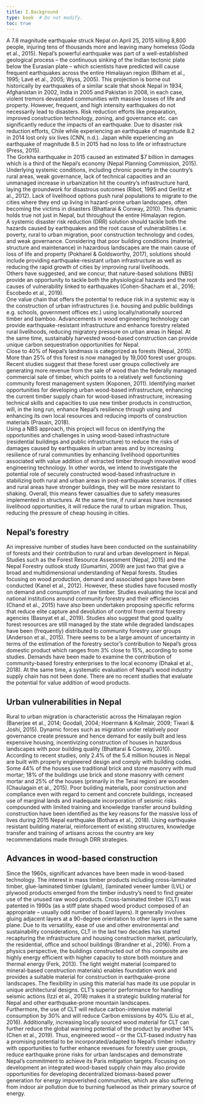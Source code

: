 ```yaml
---
title: I.Background
type: book  # Do not modify.
toc: true
---
```

A 7.8 magnitude earthquake struck Nepal on April 25, 2015 killing 8,800 people, injuring tens of thousands more and leaving many homeless (Goda et al., 2015). 
Nepal’s powerful earthquake was part of a well-established geological process – the continuous sinking of the Indian tectonic plate below the Eurasian plate – 
which scientists have predicted will cause frequent earthquakes across the entire Himalayan region (Bilham et al., 1995; Lavé et al., 2005; Wyss, 2005). 
This projection is borne out historically by earthquakes of a similar scale that shook Nepal in 1934, Afghanistan in 2002, India in 2005 and Pakistan in 2008, 
in each case, violent tremors devastated communities with massive losses of life and property. However, frequent, and high intensity earthquakes do not necessarily 
lead to disasters. Risk reduction efforts like preparation, improved construction technology, zoning, and governance etc. can significantly reduce the impacts of an 
earthquake. Due to disaster risk reduction efforts, Chile while experiencing an earthquake of magnitude 8.2 in 2014 lost only six lives (CNN, n.d.). 
Japan while experiencing an earthquake of magnitude 8.5 in 2015 had no loss to life or infrastructure (Press, 2015).\
The Gorkha earthquake in 2015 caused an estimated $7 billion in damages  which is a third of the Nepal’s economy (Nepal Planning Commission, 2015). 
Underlying systemic conditions, including chronic poverty in the country’s rural areas, weak governance, lack of technical capacities and an unmanaged 
increase in urbanization hit the country’s infrastructure hard, laying the groundwork for disastrous outcomes (Ribot, 1995 and Gerlitz et al., 2012). 
Lack of livelihood options push rural populations to migrate to the cities where they end up living in hazard-prone urban landscapes, often becoming 
the victims in disasters  (Bhattarai & Conway, 2010). This dynamic holds true not just in Nepal, but throughout the entire Himalayan region.\
A systemic disaster risk reduction (DRR) solution should tackle both the hazards caused by earthquakes and the root cause of vulnerabilities i.e. poverty, 
rural to urban migration, poor construction technology and codes, and weak governance. Considering that poor building conditions (material, structure and 
maintenance) in hazardous landscapes are the main cause of loss of life and property (Pokharel & Goldsworthy, 2017), solutions should include providing 
earthquake-resistant urban infrastructure as well as reducing the rapid growth of cities by improving rural livelihoods. \
Others have suggested, and we concur, that nature-based solutions (NBS) provide an opportunity to tackle both the physiological hazards and the root 
causes of vulnerability linked to earthquakes (Cohen-Shacham et al., 2016; Escobedo et al., 2019).\
One value chain that offers the potential to reduce risk in a systemic way is the construction of urban infrastructures (i.e. housing and public buildings 
e.g. schools, government offices etc.) using locally/nationally sourced timber and bamboo. Advancements in wood engineering technology can provide 
earthquake-resistant infrastructure and enhance forestry related rural livelihoods, reducing migratory pressure on urban areas in Nepal. 
At the same time, sustainably harvested wood-based construction can provide unique carbon sequestration opportunities for Nepal.\
Close to 40% of Nepal’s landmass is categorized as forests (Nepal, 2015). More than 25% of this forest is now managed by 19,000 forest user groups. 
Recent studies suggest that these forest user groups collectively are generating more revenue from the sale of wood than the federally managed 
commercial sale of timber, which points to a relatively well functioning community forest management system (Koponen, 2011). Identifying market 
opportunities for developing urban wood-based infrastructure, enhancing the current timber supply chain for wood-based infrastructure, increasing 
technical skills and capacities to use new timber products in construction, will, in the long run, enhance Nepal’s resilience through using and 
enhancing its own local resources and reducing imports of construction  materials (Prasain, 2018).\
Using a NBS approach, this project will focus on identifying the opportunities and challenges in using wood-based infrastructure (residential buildings 
and public infrastructure) to reduce the risks of damages caused by earthquakes in urban areas and by increasing resilience of rural communities by 
enhancing livelihood opportunities associated with value addition of extracted timber through innovative wood engineering technology. In other words, 
we intend to investigate the potential role of securely constructed wood-based infrastructure in stabilizing both rural and urban areas in post-earthquake 
scenarios. If cities and rural areas have stronger buildings, they will be more resistant to shaking. Overall, this means fewer casualties due to safety 
measures implemented in structures. At the same time, if rural areas have increased livelihood opportunities, it will reduce the rural to urban migration. 
Thus, reducing the pressure of cheap housing in cities.

## Nepal’s forestry

An impressive number of studies have been conducted on the sustainability of forests and their contribution to rural and urban 
development in Nepal. Studies such as the Forest Resource Assessment (Nepal, 2015) and the Nepal Forestry outlook study (Gumartini, 2009) are just 
two  that give a broad and multidimensional understanding of Nepal forests. Studies focusing on wood production, demand and associated gaps have been 
conducted (Kanel et al., 2012). However, these studies have focused mostly on demand and consumption of raw timber. Studies evaluating the local and 
national institutions around community forestry and their efficiencies (Chand et al., 2015) have also been undertaken proposing specific reforms that 
reduce elite capture and devolution of control from central forestry agencies (Basnyat et al., 2019). Studies also suggest that good quality forest 
resources are still managed by the state while degraded landscapes have been (frequently) distributed to community forestry user groups (Anderson et al., 2015). 
There seems to be a large amount of uncertainty in terms of the estimation of the forestry sector’s contribution to Nepal’s gross domestic product which 
ranges from 3% close to 15%, according to some studies. Demands have been made to examine the contribution of community-based forestry enterprises to the 
local economy (Dhakal et al., 2018). At the same time, a systematic evaluation of Nepal’s wood industry supply chain has not been done. There are no recent 
studies that evaluate the potential for value addition of wood products.

## Urban vulnerabilities in Nepal

Rural to urban migration is characteristic across the Himalayan region (Banerjee et al., 2014; Goodall, 2004; 
Hoermann & Kollmair, 2009; Tiwari & Joshi, 2015). Dynamic forces such as migration under relatively poor governance create pressure and hence demand for 
easily built and less expensive housing, incentivizing construction of houses in hazardous landscapes with poor building quality (Bhattarai & Conway, 2010). 
According to recent studies, only 2.4% of the 5.4 million houses in Nepal are built with properly engineered design and comply with building codes. 
Some 44% of the houses use traditional brick and stone masonry with mud mortar; 18% of the buildings use brick and stone masonry with cement mortar 
and 25% of the houses (primarily in the Terai region) are wooden (Chaulagain et al., 2015).  Poor building materials, poor construction and compliance 
even with regard to cement and concrete buildings, increased use of marginal lands and inadequate incorporation of seismic risks compounded with limited 
training and knowledge transfer around building construction have been identified as the key reasons for the massive loss of lives during 2015 Nepal 
earthquake (Bothara et al., 2018). Using earthquake resistant building material, reinforcement of existing structures, knowledge transfer and training 
of artisans across the country are key recommendations made through DRR strategies.

## Advances in wood-based construction

Since the 1960s, significant advances have been made in wood-based technology. The interest in mass timber products 
including cross-laminated timber, glue-laminated timber (glulam), (laminated veneer lumber (LVL) or plywood products emerged from the timber industry’s 
need to find greater use of the unused raw wood products. Cross-laminated timber (CLT) was patented in 1990s (as a stiff plate shaped wood product 
composed of an appropriate – usually odd number of board layers). It generally involves gluing adjacent layers at a 90-degree orientation to other 
layers in the same plane. Due to its versatility, ease of use and other environmental and sustainability considerations, CLT in the last two decades 
has started recapturing the infrastructure and housing construction market, particularly, the residential, office and school buildings (Brandner et al., 2016). 
From a physics perspective, the buildings constructed out of this composite are highly energy efficient with higher capacity to store both moisture 
and thermal energy (Ferk, 2013). The light weight material (compared to mineral-based construction materials) enables foundation work and provides 
a suitable material for construction in earthquake-prone landscapes. The flexibility in using this material has made its use popular in unique architectural 
designs. CLT’s superior performance for handling seismic actions (Izzi et al., 2018) makes it a strategic building material for Nepal and other earthquake-prone
mountain landscapes.\
Furthermore, the use of CLT will reduce carbon-intensive material consumption by 30% and will reduce Carbon emissions by 40% (Liu et al., 2016). 
Additionally, increasing locally sourced wood material for CLT  can further reduce the global warming potential of the product by another 14% 
(Chen et al., 2019). Thus, engineered wood – or the CLT-based industry has a promising potential to be incorporated/adapted to Nepal’s timber industry with 
opportunities to further enhance revenues for forestry user groups, reduce earthquake prone risks for urban landscapes and demonstrate Nepal’s commitment to 
achieve its Paris mitigation targets. Focusing on development an integrated wood-based supply chain may also provide opportunities for developing decentralized 
biomass-based power generation for energy impoverished communities, which are also suffering from indoor air pollution due to burning fuelwood as their primary 
source of energy.
